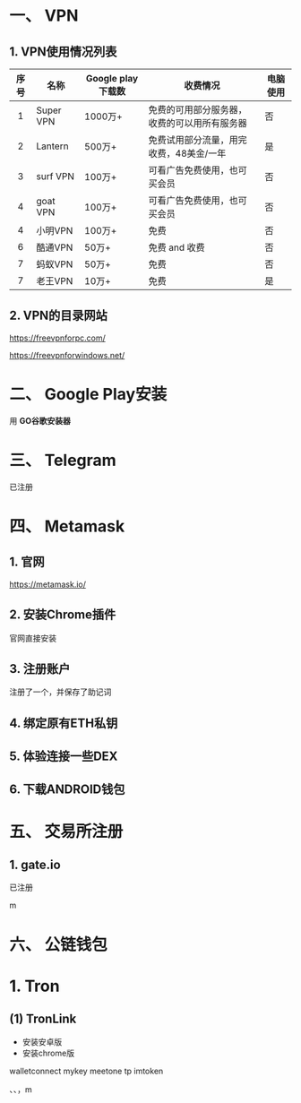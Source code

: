 # 一、 VPN

## 1. VPN使用情况列表

| 序号 | 名称      | Google play下载数 | 收费情况                                     | 电脑使用 |
| :--: | --------- | ----------------- | -------------------------------------------- | -------- |
|  1   | Super VPN | 1000万+           | 免费的可用部分服务器，收费的可以用所有服务器 | 否       |
|  2   | Lantern   | 500万+            | 免费试用部分流量，用完收费，48美金/一年      | 是       |
|  3   | surf VPN  | 100万+            | 可看广告免费使用，也可买会员                 | 否       |
|  4   | goat VPN  | 100万+            | 可看广告免费使用，也可买会员                 | 否       |
|  4   | 小明VPN   | 100万+            | 免费                                         | 否       |
|  6   | 酷通VPN   | 50万+             | 免费 and 收费                                | 否       |
|  7   | 蚂蚁VPN   | 50万+             | 免费                                         | 否       |
|  7   | 老王VPN   | 10万+             | 免费                                         | 是       |

## 2. VPN的目录网站

https://freevpnforpc.com/

https://freevpnforwindows.net/

# 二、 Google Play安装

用 **GO谷歌安装器**

# 三、 Telegram

已注册

# 四、 Metamask

## 1. 官网

https://metamask.io/

## 2. 安装Chrome插件

官网直接安装

## 3. 注册账户

注册了一个，并保存了助记词

## 4. 绑定原有ETH私钥

## 5. 体验连接一些DEX

## 6. 下载ANDROID钱包



# 五、 交易所注册

## 1. gate.io

已注册

m

# 六、 公链钱包

# 1. Tron

## (1) TronLink

- 安装安卓版
- 安装chrome版





walletconnect  mykey meetone tp imtoken



、、，m